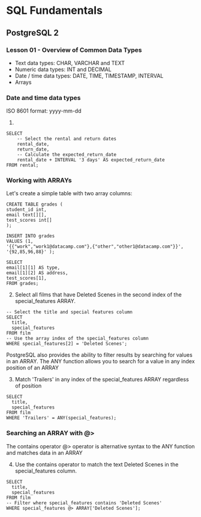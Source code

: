 # SQL Fundamentals

## PostgreSQL 2

### Lesson 01 - Overview of Common Data Types

- Text data types: CHAR, VARCHAR and TEXT
- Numeric data types: INT and DECIMAL
- Date / time data types: DATE, TIME, TIMESTAMP, INTERVAL
- Arrays

### Date and time data types

ISO 8601 format: yyyy-mm-dd

1) 

```
SELECT
 	-- Select the rental and return dates
	rental_date,
	return_date,
 	-- Calculate the expected_return_date
	rental_date + INTERVAL '3 days' AS expected_return_date
FROM rental;
```

### Working with ARRAYs

Let's create a simple table with two array columns:

```
CREATE TABLE grades (
student_id int,
email text[][],
test_scores int[]
);

INSERT INTO grades
VALUES (1,
'{{"work","work1@datacamp.com"},{"other","other1@datacamp.com"}}',
'{92,85,96,88}' );

SELECT
email[1][1] AS type,
email[1][2] AS address,
test_scores[1],
FROM grades;
```

2) Select all films that have Deleted Scenes in the second index of the special_features ARRAY.

```
-- Select the title and special features column 
SELECT 
  title, 
  special_features 
FROM film
-- Use the array index of the special_features column
WHERE special_features[2] = 'Deleted Scenes';
```

PostgreSQL also provides the ability to filter results by searching for values in an ARRAY. The ANY function allows you to search for a value in any index position of an ARRAY

3) Match 'Trailers' in any index of the special_features ARRAY regardless of position

```
SELECT
  title, 
  special_features 
FROM film
WHERE 'Trailers' = ANY(special_features);
```

### Searching an ARRAY with @>

The contains operator @> operator is alternative syntax to the ANY function and matches data in an ARRAY

4) Use the contains operator to match the text Deleted Scenes in the special_features column.

```
SELECT 
  title, 
  special_features 
FROM film 
-- Filter where special_features contains 'Deleted Scenes'
WHERE special_features @> ARRAY['Deleted Scenes'];
```
